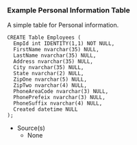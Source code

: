 ### Example Personal Information Table

A simple table for Personal information.

```
CREATE Table Employees (
  EmpId int IDENTITY(1,1) NOT NULL,
  FirstName nvarchar(35) NULL,
  LastName nvarchar(35) NULL,
  Address nvarchar(35) NULL,
  City nvarchar(35) NULL,
  State nvarchar(2) NULL,
  ZipOne nvarchar(5) NULL,
  ZipTwo nvarchar(4) NULL,
  PhoneAreaCode nvarchar(3) NULL,
  PhonePrefeix nvarchar(3) NULL,
  PhoneSuffix nvarchar(4) NULL,
  Created datetime NULL
);
```

- Source(s)
  - None
